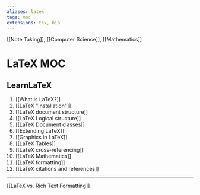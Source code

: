 ```yaml
---
aliases: latex
tags: moc
extensions: tex, bib
---
```

[[Note Taking]], [[Computer Science]], [[Mathematics]]
# LaTeX MOC
## LearnLaTeX
1. [[What is LaTeX?]]
2. [[LaTeX "Installation"]]
3. [[LaTeX document structure]]
4. [[LaTeX Logical structure]]
5. [[LaTeX Document classes]]
6. [[Extending LaTeX]]
7. [[Graphics in LaTeX]]
8. [[LaTeX Tables]]
9. [[LaTeX cross-referencing]]
10. [[LaTeX Mathematics]]
11. [[LaTeX formatting]]
12. [[LaTeX citations and references]]
---



[[LaTeX vs. Rich Text Formatting]]